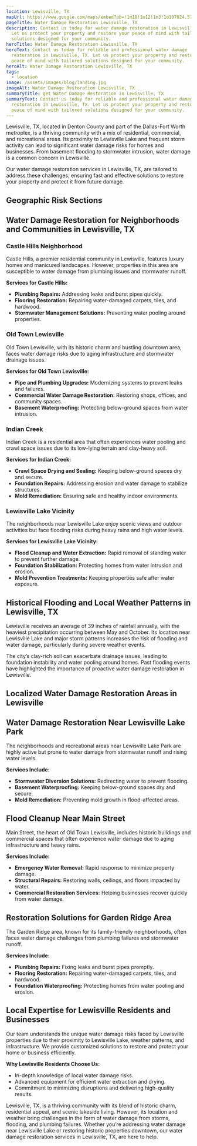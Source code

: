 ```yaml
---
location: Lewisville, TX
mapUrl: https://www.google.com/maps/embed?pb=!1m18!1m12!1m3!1d107024.57353123407!2d-97.03819398856666!3d33.042828953611895!2m3!1f0!2f0!3f0!3m2!1i1024!2i768!4f13.1!3m3!1m2!1s0x864c2c75c10c5065%3A0xf1a21a5dca2b198d!2sLewisville%2C%20TX!5e0!3m2!1sen!2sus!4v1735226436201!5m2!1sen!2sus
pageTitle: Water Damage Restoration Lewisville, TX
description: Contact us today for water damage restoration in Lewisville, TX.
  Let us protect your property and restore your peace of mind with tailored
  solutions designed for your community.
heroTitle: Water Damage Restoration Lewisville, TX
heroText: Contact us today for reliable and professional water damage
  restoration in Lewisville, TX. Let us protect your property and restore your
  peace of mind with tailored solutions designed for your community.
heroAlt: Water Damage Restoration Lewisville, TX
tags:
  - location
image: /assets/images/blog/landing.jpg
imageAlt: Water Damage Restoration Lewisville, TX
summaryTitle: get Water Damage Restoration in Lewisville, TX
summaryText: Contact us today for reliable and professional water damage
  restoration in Lewisville, TX. Let us protect your property and restore your
  peace of mind with tailored solutions designed for your community.
---
```

Lewisville, TX, located in Denton County and part of the Dallas-Fort Worth metroplex, is a thriving community with a mix of residential, commercial, and recreational areas. Its proximity to Lewisville Lake and frequent storm activity can lead to significant water damage risks for homes and businesses. From basement flooding to stormwater intrusion, water damage is a common concern in Lewisville.

Our water damage restoration services in Lewisville, TX, are tailored to address these challenges, ensuring fast and effective solutions to restore your property and protect it from future damage.

## Geographic Risk Sections

## Water Damage Restoration for Neighborhoods and Communities in Lewisville, TX

### Castle Hills Neighborhood

Castle Hills, a premier residential community in Lewisville, features luxury homes and manicured landscapes. However, properties in this area are susceptible to water damage from plumbing issues and stormwater runoff.

**Services for Castle Hills:**

* **Plumbing Repairs:** Addressing leaks and burst pipes quickly.
* **Flooring Restoration:** Repairing water-damaged carpets, tiles, and hardwood.
* **Stormwater Management Solutions:** Preventing water pooling around properties.

### Old Town Lewisville

Old Town Lewisville, with its historic charm and bustling downtown area, faces water damage risks due to aging infrastructure and stormwater drainage issues.

**Services for Old Town Lewisville:**

* **Pipe and Plumbing Upgrades:** Modernizing systems to prevent leaks and failures.
* **Commercial Water Damage Restoration:** Restoring shops, offices, and community spaces.
* **Basement Waterproofing:** Protecting below-ground spaces from water intrusion.

### Indian Creek

Indian Creek is a residential area that often experiences water pooling and crawl space issues due to its low-lying terrain and clay-heavy soil.

**Services for Indian Creek:**

* **Crawl Space Drying and Sealing:** Keeping below-ground spaces dry and secure.
* **Foundation Repairs:** Addressing erosion and water damage to stabilize structures.
* **Mold Remediation:** Ensuring safe and healthy indoor environments.

### Lewisville Lake Vicinity

The neighborhoods near Lewisville Lake enjoy scenic views and outdoor activities but face flooding risks during heavy rains and high water levels.

**Services for Lewisville Lake Vicinity:**

* **Flood Cleanup and Water Extraction:** Rapid removal of standing water to prevent further damage.
* **Foundation Stabilization:** Protecting homes from water intrusion and erosion.
* **Mold Prevention Treatments:** Keeping properties safe after water exposure.

## Historical Flooding and Local Weather Patterns in Lewisville, TX

Lewisville receives an average of 39 inches of rainfall annually, with the heaviest precipitation occurring between May and October. Its location near Lewisville Lake and major storm patterns increases the risk of flooding and water damage, particularly during severe weather events.

The city’s clay-rich soil can exacerbate drainage issues, leading to foundation instability and water pooling around homes. Past flooding events have highlighted the importance of proactive water damage restoration in Lewisville.

## Localized Water Damage Restoration Areas in Lewisville

## Water Damage Restoration Near Lewisville Lake Park

The neighborhoods and recreational areas near Lewisville Lake Park are highly active but prone to water damage from stormwater runoff and rising water levels.

**Services Include:**

* **Stormwater Diversion Solutions:** Redirecting water to prevent flooding.
* **Basement Waterproofing:** Keeping below-ground spaces dry and secure.
* **Mold Remediation:** Preventing mold growth in flood-affected areas.

## Flood Cleanup Near Main Street

Main Street, the heart of Old Town Lewisville, includes historic buildings and commercial spaces that often experience water damage due to aging infrastructure and heavy rains.

**Services Include:**

* **Emergency Water Removal:** Rapid response to minimize property damage.
* **Structural Repairs:** Restoring walls, ceilings, and floors impacted by water.
* **Commercial Restoration Services:** Helping businesses recover quickly from water damage.

## Restoration Solutions for Garden Ridge Area

The Garden Ridge area, known for its family-friendly neighborhoods, often faces water damage challenges from plumbing failures and stormwater runoff.

**Services Include:**

* **Plumbing Repairs:** Fixing leaks and burst pipes promptly.
* **Flooring Restoration:** Repairing water-damaged carpets, tiles, and hardwood.
* **Foundation Waterproofing:** Protecting homes from water pooling and erosion.

## Local Expertise for Lewisville Residents and Businesses

Our team understands the unique water damage risks faced by Lewisville properties due to their proximity to Lewisville Lake, weather patterns, and infrastructure. We provide customized solutions to restore and protect your home or business efficiently.

**Why Lewisville Residents Choose Us:**

* In-depth knowledge of local water damage risks.
* Advanced equipment for efficient water extraction and drying.
* Commitment to minimizing disruptions and delivering high-quality results.

Lewisville, TX, is a thriving community with its blend of historic charm, residential appeal, and scenic lakeside living. However, its location and weather bring challenges in the form of water damage from storms, flooding, and plumbing failures. Whether you’re addressing water damage near Lewisville Lake or restoring historic properties downtown, our water damage restoration services in Lewisville, TX, are here to help.
